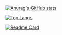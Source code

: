 [![Anurag's GitHub stats](https://github-readme-stats.vercel.app/api?username=sk-chanch&theme=radical&hide=contribs,prs&show_icons=true)](https://github.com/sk-chanch)

[![Top Langs](https://github-readme-stats.vercel.app/api/top-langs/?username=sk-chanch&hide=objective-c,java)](https://github.com/sk-chanch)

[![Readme Card](https://github-readme-stats.vercel.app/api/pin/?username=sk-chanch&repo=RxHubConnection)](https://github.com/sk-chanch/RxHubConnection)

<!--
**sk-chanch/sk-chanch** is a ✨ _special_ ✨ repository because its `README.md` (this file) appears on your GitHub profile.

Here are some ideas to get you started:

- 🔭 I’m currently working on ...
- 🌱 I’m currently learning ...
- 👯 I’m looking to collaborate on ...
- 🤔 I’m looking for help with ...
- 💬 Ask me about ...
- 📫 How to reach me: ...
- 😄 Pronouns: ...
- ⚡ Fun fact: ...
-->
